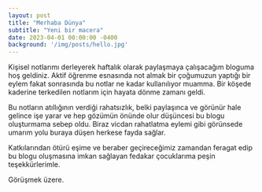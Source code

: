 ```yaml
---
layout: post
title: "Merhaba Dünya"
subtitle: "Yeni bir macera"
date: 2023-04-01 00:00:00 -0400
background: '/img/posts/hello.jpg'
---
```


Kişisel notlarımı derleyerek haftalık olarak paylaşmaya çalışacağım bloguma hoş geldiniz. Aktif öğrenme esnasında not almak bir çoğumuzun yaptığı bir eylem fakat sonrasında bu notlar ne kadar kullanılıyor muamma. Bir köşede kaderine terkedilen notlarım için hayata dönme zamanı geldi.

Bu notların atıllığının verdiği rahatsızlık, belki paylaşınca ve görünür hale gelince işe yarar ve hep gözümün önünde olur düşüncesi bu blogu oluşturmama sebep oldu. Biraz vicdan rahatlatma eylemi gibi görünsede umarım yolu buraya düşen herkese fayda sağlar.

Katkılarından ötürü eşime ve beraber geçireceğimiz zamandan feragat edip bu blogu oluşmasına imkan sağlayan fedakar çocuklarıma peşin teşekkürlerimle.

Görüşmek üzere.

